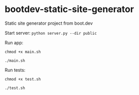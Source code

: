 # bootdev-static-site-generator
Static site generator project from boot.dev

Start server:
```python server.py --dir public```

Run app:

```chmod +x main.sh```

```./main.sh```

Run tests:

```chmod +x test.sh```

```./test.sh```